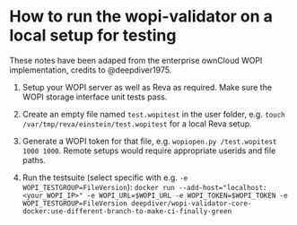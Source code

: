 # How to run the wopi-validator on a local setup for testing

These notes have been adaped from the enterprise ownCloud WOPI implementation, credits to @deepdiver1975.

1. Setup your WOPI server as well as Reva as required. Make sure the WOPI storage interface unit tests pass.

2. Create an empty file named `test.wopitest` in the user folder, e.g. `touch /var/tmp/reva/einstein/test.wopitest` for a local Reva setup.

3. Generate a WOPI token for that file, e.g. `wopiopen.py /test.wopitest 1000 1000`. Remote setups would require appropriate userids and file paths.

4. Run the testsuite (select specific with e.g. `-e WOPI_TESTGROUP=FileVersion`):
`docker run --add-host="localhost:<your_WOPI_IP>" -e WOPI_URL=$WOPI_URL -e WOPI_TOKEN=$WOPI_TOKEN -e WOPI_TESTGROUP=FileVersion deepdiver/wopi-validator-core-docker:use-different-branch-to-make-ci-finally-green`
